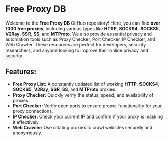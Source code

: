 # Free Proxy DB

Welcome to the **Free Proxy DB** GitHub repository! Here, you can find **over 1000 free proxies**, including various types like **HTTP**, **SOCKS4**, **SOCKS5**, **V2Ray**, **SSR**, **SS**, and **MTProto**. We also provide essential privacy and automation tools such as Proxy Checker, Port Checker, IP Checker, and Web Crawler. These resources are perfect for developers, security researchers, and anyone looking to improve their online privacy and security.

## Features:
- **Free Proxy List:** A constantly updated list of working **HTTP**, **SOCKS4**, **SOCKS5**, **V2Ray**, **SSR**, **SS**, and **MTProto** proxies.
- **Proxy Checker:** Quickly verify the status, speed, and availability of proxies.
- **Port Checker:** Verify open ports to ensure proper functionality for your proxy connections.
- **IP Checker:** Check your current IP and confirm if your proxy is masking it effectively.
- **Web Crawler:** Use rotating proxies to crawl websites securely and anonymously.
